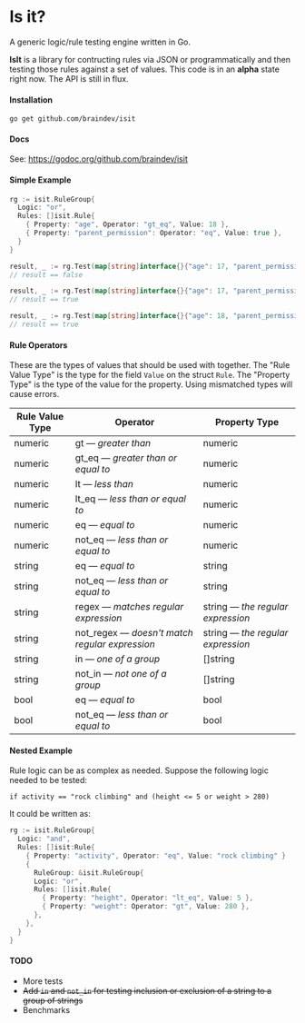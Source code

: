 # Is it?

A generic logic/rule testing engine written in Go.

**IsIt** is a library for contructing rules via JSON or programmatically and then testing those rules against a set of values.  This code is in an **alpha** state right now.  The API is still in flux.

#### Installation

```
go get github.com/braindev/isit
```

#### Docs

See: https://godoc.org/github.com/braindev/isit

#### Simple Example

```go
rg := isit.RuleGroup{
  Logic: "or",
  Rules: []isit.Rule{
    { Property: "age", Operator: "gt_eq", Value: 18 },
    { Property: "parent_permission": Operator: "eq", Value: true },
  }
}

result, _ := rg.Test(map[string]interface{}{"age": 17, "parent_permission": false})
// result == false

result, _ := rg.Test(map[string]interface{}{"age": 17, "parent_permission": true})
// result == true

result, _ := rg.Test(map[string]interface{}{"age": 18, "parent_permission": true})
// result == true
```

#### Rule Operators

These are the types of values that should be used with together.  The "Rule Value Type" is the type for the field `Value` on the struct `Rule`.  The "Property Type" is the type of the value for the property.  Using mismatched types will cause errors.

| Rule Value Type | Operator | Property Type |
| --- | --- | --- |
| numeric | gt &mdash; _greater than_ | numeric |
| numeric | gt_eq &mdash; _greater than or equal to_ | numeric |
| numeric | lt &mdash; _less than_ | numeric |
| numeric | lt_eq &mdash; _less than or equal to_ | numeric |
| numeric | eq &mdash; _equal to_ | numeric |
| numeric | not_eq &mdash; _less than or equal to_ | numeric |
| string | eq &mdash; _equal to_ | string |
| string | not_eq &mdash; _less than or equal to_ | string |
| string | regex &mdash; _matches regular expression_ | string &mdash; _the regular expression_ |
| string | not_regex &mdash; _doesn't match regular expression_ | string &mdash; _the regular expression_ |
| string | in &mdash; _one of a group_ | []string |
| string | not_in &mdash; _not one of a group_ | []string |
| bool | eq &mdash; _equal to_ | bool |
| bool | not_eq &mdash; _less than or equal to_ | bool |

#### Nested Example

Rule logic can be as complex as needed.  Suppose the following logic needed to be tested:

```
if activity == "rock climbing" and (height <= 5 or weight > 280)
```

It could be written as:

```go
rg := isit.RuleGroup{
  Logic: "and",
  Rules: []isit:Rule{
    { Property: "activity", Operator: "eq", Value: "rock climbing" }
    {
      RuleGroup: &isit.RuleGroup{
      Logic: "or",
      Rules: []isit.Rule{
        { Property: "height", Operator: "lt_eq", Value: 5 },
        { Property: "weight": Operator: "gt", Value: 280 },
      },
    },
  }
}
```

#### TODO

- More tests
- ~~Add `in` and `not_in` for testing inclusion or exclusion of a string to a group of strings~~
- Benchmarks
